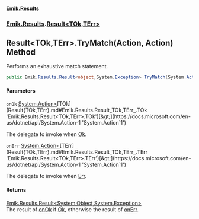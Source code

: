 #### [Emik.Results](index.md 'index')
### [Emik.Results](Emik.Results.md 'Emik.Results').[Result&lt;TOk,TErr&gt;](Result{TOk,TErr}.md 'Emik.Results.Result<TOk,TErr>')

## Result<TOk,TErr>.TryMatch(Action<TOk>, Action<TErr>) Method

Performs an exhaustive match statement.

```csharp
public Emik.Results.Result<object,System.Exception> TryMatch(System.Action<TOk> onOk, System.Action<TErr> onErr);
```
#### Parameters

<a name='Emik.Results.Result_TOk,TErr_.TryMatch(System.Action_TOk_,System.Action_TErr_).onOk'></a>

`onOk` [System.Action&lt;](https://docs.microsoft.com/en-us/dotnet/api/System.Action-1 'System.Action`1')[TOk](Result{TOk,TErr}.md#Emik.Results.Result_TOk,TErr_.TOk 'Emik.Results.Result<TOk,TErr>.TOk')[&gt;](https://docs.microsoft.com/en-us/dotnet/api/System.Action-1 'System.Action`1')

The delegate to invoke when [Ok](Result{TOk,TErr}.Ok.md 'Emik.Results.Result<TOk,TErr>.Ok').

<a name='Emik.Results.Result_TOk,TErr_.TryMatch(System.Action_TOk_,System.Action_TErr_).onErr'></a>

`onErr` [System.Action&lt;](https://docs.microsoft.com/en-us/dotnet/api/System.Action-1 'System.Action`1')[TErr](Result{TOk,TErr}.md#Emik.Results.Result_TOk,TErr_.TErr 'Emik.Results.Result<TOk,TErr>.TErr')[&gt;](https://docs.microsoft.com/en-us/dotnet/api/System.Action-1 'System.Action`1')

The delegate to invoke when [Err](Result{TOk,TErr}.Err.md 'Emik.Results.Result<TOk,TErr>.Err').

#### Returns
[Emik.Results.Result&lt;](Result{TOk,TErr}.md 'Emik.Results.Result<TOk,TErr>')[System.Object](https://docs.microsoft.com/en-us/dotnet/api/System.Object 'System.Object')[,](Result{TOk,TErr}.md 'Emik.Results.Result<TOk,TErr>')[System.Exception](https://docs.microsoft.com/en-us/dotnet/api/System.Exception 'System.Exception')[&gt;](Result{TOk,TErr}.md 'Emik.Results.Result<TOk,TErr>')  
The result of [onOk](Result{TOk,TErr}.TryMatch(Action{TOk},Action{TErr}).md#Emik.Results.Result_TOk,TErr_.TryMatch(System.Action_TOk_,System.Action_TErr_).onOk 'Emik.Results.Result<TOk,TErr>.TryMatch(System.Action<TOk>, System.Action<TErr>).onOk') if [Ok](Result{TOk,TErr}.Ok.md 'Emik.Results.Result<TOk,TErr>.Ok'), otherwise the result of [onErr](Result{TOk,TErr}.TryMatch(Action{TOk},Action{TErr}).md#Emik.Results.Result_TOk,TErr_.TryMatch(System.Action_TOk_,System.Action_TErr_).onErr 'Emik.Results.Result<TOk,TErr>.TryMatch(System.Action<TOk>, System.Action<TErr>).onErr').